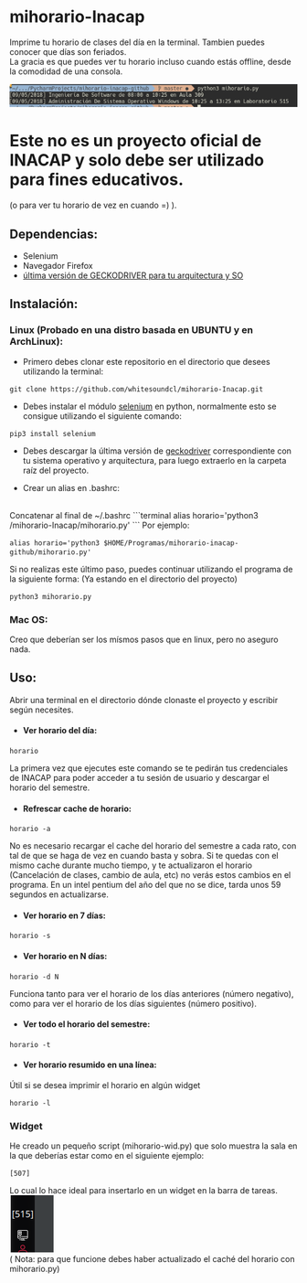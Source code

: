 # mihorario-Inacap
Imprime tu horario de clases del día en la terminal. Tambien puedes conocer que días son feriados.
<br>
La gracia es que puedes ver tu horario incluso cuando estás offline, desde la comodidad de una consola.

![alt text](https://raw.githubusercontent.com/whitesoundcl/mihorario-inacap/master/terminal.png)
# Este no es un proyecto oficial de INACAP y solo debe ser utilizado para fines educativos.
(o para ver tu horario de vez en cuando =) ).

## Dependencias:
- Selenium 
- Navegador Firefox
- [última versión de GECKODRIVER para tu arquitectura y SO](https://github.com/mozilla/geckodriver/releases)

## Instalación:
### Linux (Probado en una distro basada en UBUNTU y en ArchLinux):
- Primero debes clonar este repositorio en el directorio que desees utilizando la terminal:
```terminal
git clone https://github.com/whitesoundcl/mihorario-Inacap.git
```
- Debes instalar el módulo [selenium](https://www.seleniumhq.org/projects/webdriver/) en python, normalmente esto se consigue utilizando el siguiente comando: 
```terminal
pip3 install selenium
```
- Debes descargar la última versión de [geckodriver](https://github.com/mozilla/geckodriver/releases) correspondiente con tu sistema operativo y arquitectura, para luego extraerlo en la carpeta raíz del proyecto.

- Crear un alias en .bashrc:
<br>
Concatenar al final de ~/.bashrc
```terminal
alias horario='python3 <Directorio donde clonaste este repositorio>/mihorario-Inacap/mihorario.py'
```
Por ejemplo:

```terminal 
alias horario='python3 $HOME/Programas/mihorario-inacap-github/mihorario.py'
``` 
Si no realizas este último paso, puedes continuar utilizando el programa de la siguiente forma: 
(Ya estando en el directorio del proyecto)
```terminal
python3 mihorario.py
```
### Mac OS:
Creo que deberían ser los mísmos pasos que en linux, pero no aseguro nada.

## Uso:
Abrir una terminal en el directorio dónde clonaste el proyecto y escribir según necesites.
- #### Ver horario del día:
```terminal
horario
```
La primera vez que ejecutes este comando se te pedirán tus credenciales de INACAP para poder acceder a tu sesión de usuario y descargar el horario del semestre.
- #### Refrescar cache de horario:
```terminal
horario -a
```
No es necesario recargar el cache del horario del semestre a cada rato, con tal de que se haga de vez en cuando basta y sobra. Si te quedas con el mismo cache durante mucho tiempo, y te actualizaron el horario (Cancelación de clases, cambio de aula, etc) no verás estos cambios en el programa. En un intel pentium del año del que no se dice, tarda unos 59 segundos en actualizarse.
- #### Ver horario en 7 días:
```terminal
horario -s
```
- #### Ver horario en N días:
```terminal
horario -d N
```
Funciona tanto para ver el horario de los días anteriores (número negativo), como para ver el horario de los días siguientes (número positivo).
- #### Ver todo el horario del semestre:
```terminal
horario -t
```
- #### Ver horario resumido en una línea:
Útil si se desea imprimir el horario en algún widget
```terminal
horario -l
```
### Widget
He creado un pequeño script (mihorario-wid.py) que solo muestra la sala en la que deberías estar como en el siguiente ejemplo:
```terminal
[507] 
```
Lo cual lo hace ideal para insertarlo en un widget en la barra de tareas.<br>
![alt text](https://raw.githubusercontent.com/whitesoundcl/mihorario-inacap/master/widget.png)
<br>(
Nota: para que funcione debes haber actualizado el caché del horario con mihorario.py)